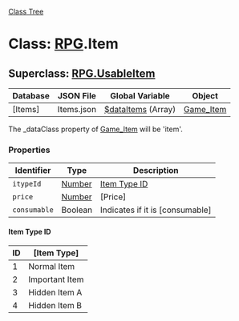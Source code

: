 [Class Tree](index.md)

# Class: [RPG](RPG.md).Item

## Superclass: [RPG.UsableItem](RPG.UsableItem.md)

| Database    | JSON File    | Global Variable | Object               |
|-------------|---------------|------------------|----------------------|
| [Items]     | Items.json   | [$dataItems](global.md#dataitems-arrayrpgitem) (Array) | [Game_Item](Game_Item.md) |

The _dataClass property of [Game_Item](Game_Item.md) will be 'item'.

### Properties

| Identifier       | Type                                         | Description                                  |
|-------------------|----------------------------------------------|----------------------------------------------|
| `itypeId`        | [Number](Number.md)                          | [Item Type ID](RPG.Item.md#item-type-id)   |
| `price`          | [Number](Number.md)                          | [Price]                                     |
| `consumable`     | Boolean                                      | Indicates if it is [consumable]             |

#### Item Type ID

| ID | [Item Type]      |
|----|-------------------|
| 1  | Normal Item       |
| 2  | Important Item    |
| 3  | Hidden Item A     |
| 4  | Hidden Item B     |
